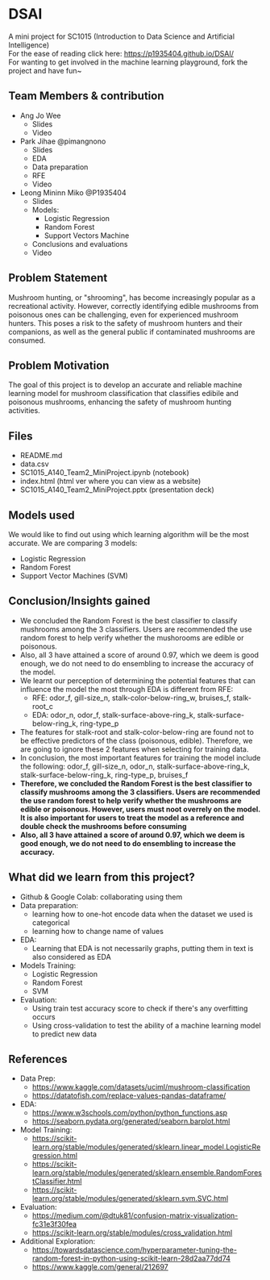 # DSAI
A mini project for SC1015 (Introduction to Data Science and Artificial Intelligence)
<br>
For the ease of reading click here: https://p1935404.github.io/DSAI/
<br>
For wanting to get involved in the machine learning playground, fork the project and have fun~

## Team Members & contribution
- Ang Jo Wee
  - Slides
  - Video
- Park Jihae @pimangnono
  - Slides
  - EDA
  - Data preparation
  - RFE
  - Video
- Leong Mininn Miko @P1935404
  - Slides
  - Models:
     - Logistic Regression
     - Random Forest
     - Support Vectors Machine
  - Conclusions and evaluations
  - Video

## Problem Statement
Mushroom hunting, or "shrooming", has become increasingly popular as a recreational activity. However, correctly identifying edible mushrooms from poisonous ones can be challenging, even for experienced mushroom hunters. This poses a risk to the safety of mushroom hunters and their companions, as well as the general public if contaminated mushrooms are consumed.

## Problem Motivation

The goal of this project is to develop an accurate and reliable machine learning model for mushroom classification that classifies edibile and poisonous mushrooms, enhancing the safety of mushroom hunting activities.

## Files
- README.md
- data.csv
- SC1015_A140_Team2_MiniProject.ipynb (notebook)
- index.html (html ver where you can view as a website)
- SC1015_A140_Team2_MiniProject.pptx (presentation deck)

## Models used
We would like to find out using which learning algorithm will be the most accurate. We are comparing 3 models:
- Logistic Regression
- Random Forest
- Support Vector Machines (SVM)

## Conclusion/Insights gained
- We concluded the Random Forest is the best classifier to classify mushrooms among the 3 classifiers. Users are recommended the use random forest to help verify whether the mushorooms are edible or poisonous.
- Also, all 3 have attained a score of around 0.97, which we deem is good enough, we do not need to do ensembling to increase the accuracy of the model.
- We learnt our perception of determining the potential features that can influence the model the most through EDA is different from RFE:
  - RFE: odor_f, gill-size_n, stalk-color-below-ring_w, bruises_f, stalk-root_c
  - EDA: odor_n, odor_f, stalk-surface-above-ring_k, stalk-surface-below-ring_k, ring-type_p
- The features for stalk-root and stalk-color-below-ring are found not to be effective predictors of the class (poisonous, edible). Therefore, we are going to ignore these 2 features when selecting for training data.
- In conclusion, the most important features for training the model include the following: odor_f, gill-size_n, odor_n, stalk-surface-above-ring_k, stalk-surface-below-ring_k, ring-type_p, bruises_f
- <b>Therefore, we concluded the Random Forest is the best classifier to classify mushrooms among the 3 classifiers. Users are recommended the use random forest to help verify whether the mushrooms are edible or poisonous. However, users must noot overrely on the model. It is also important for users to treat the model as a reference and double check the mushrooms before consuming</b>
- <b>Also, all 3 have attained a score of around 0.97, which we deem is good enough, we do not need to do ensembling to increase the accuracy.</b>

## What did we learn from this project?
- Github & Google Colab: collaborating using them
- Data preparation:
  - learning how to one-hot encode data when the dataset we used is categorical
  - learning how to change name of values
- EDA:
  - Learning that EDA is not necessarily graphs, putting them in text is also considered as EDA
- Models Training:
  -   Logistic Regression
  -   Random Forest
  -   SVM
- Evaluation:
  - Using train test accuracy score to check if there's any overfitting occurs
  - Using cross-validation to test the ability of a machine learning model to predict new data

## References
- Data Prep:
  - https://www.kaggle.com/datasets/uciml/mushroom-classification
  - https://datatofish.com/replace-values-pandas-dataframe/
- EDA:
  - https://www.w3schools.com/python/python_functions.asp
  - https://seaborn.pydata.org/generated/seaborn.barplot.html
- Model Training:
  - https://scikit-learn.org/stable/modules/generated/sklearn.linear_model.LogisticRegression.html
  - https://scikit-learn.org/stable/modules/generated/sklearn.ensemble.RandomForestClassifier.html
  - https://scikit-learn.org/stable/modules/generated/sklearn.svm.SVC.html
- Evaluation:
  - https://medium.com/@dtuk81/confusion-matrix-visualization-fc31e3f30fea
  - https://scikit-learn.org/stable/modules/cross_validation.html
- Additional Exploration:
  - https://towardsdatascience.com/hyperparameter-tuning-the-random-forest-in-python-using-scikit-learn-28d2aa77dd74
  - https://www.kaggle.com/general/212697
